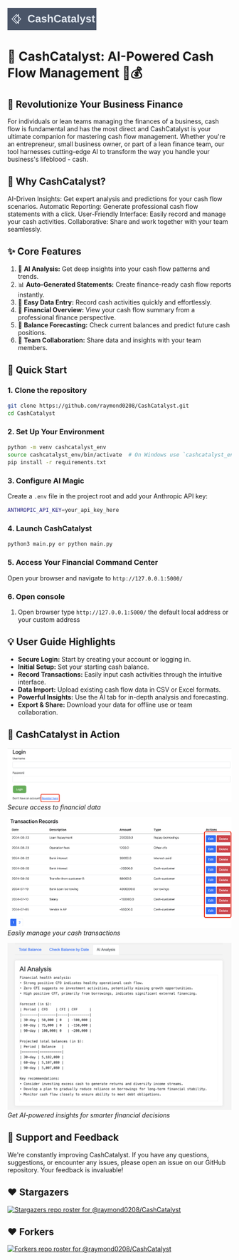 ![alt text](static/images/cashcatalyst-logo-inspired.svg)
# &#x1F3E6; CashCatalyst: AI-Powered Cash Flow Management 🚀💰

## 🌟 Revolutionize Your Business Finance
For individuals or lean teams managing the finances of a business, cash flow is fundamental and has the most direct and CashCatalyst is your ultimate companion for mastering cash flow management. Whether you're an entrepreneur, small business owner, or part of a lean finance team, our tool harnesses cutting-edge AI to transform the way you handle your business's lifeblood - cash.

## 🎯 Why CashCatalyst?

AI-Driven Insights: Get expert analysis and predictions for your cash flow scenarios.
Automatic Reporting: Generate professional cash flow statements with a click.
User-Friendly Interface: Easily record and manage your cash activities.
Collaborative: Share and work together with your team seamlessly.

## &#10024; Core Features
1. 🤖 **AI Analysis:** Get deep insights into your cash flow patterns and trends.  
2. 📊 **Auto-Generated Statements:** Create finance-ready cash flow reports instantly.  
3. 📝 **Easy Data Entry:** Record cash activities quickly and effortlessly.  
4. 💼 **Financial Overview:** View your cash flow summary from a professional finance perspective.  
5. 🔮 **Balance Forecasting:** Check current balances and predict future cash positions.  
6. 🤝 **Team Collaboration:** Share data and insights with your team members.  

## &#128640; Quick Start
### 1. Clone the repository

```bash
git clone https://github.com/raymond0208/CashCatalyst.git
cd CashCatalyst
```

### 2. Set Up Your Environment

```sh
python -m venv cashcatalyst_env
source cashcatalyst_env/bin/activate  # On Windows use `cashcatalyst_env\Scripts\activate`
pip install -r requirements.txt
```

### 3. Configure AI Magic
Create a `.env` file in the project root and add your Anthropic API key:

```sh
ANTHROPIC_API_KEY=your_api_key_here
```

### 4. Launch CashCatalyst
```sh
python3 main.py or python main.py
```

### 5. Access Your Financial Command Center

Open your browser and navigate to `http://127.0.0.1:5000/`


### 6. Open console
1. Open browser type `http://127.0.0.1:5000/` the default local address or your custom address

## &#128161; User Guide Highlights
* **Secure Login:** Start by creating your account or logging in.  
* **Initial Setup:** Set your starting cash balance.  
* **Record Transactions:** Easily input cash activities through the intuitive interface.  
* **Data Import:** Upload existing cash flow data in CSV or Excel formats.  
* **Powerful Insights:** Use the AI tab for in-depth analysis and forecasting.  
* **Export & Share:** Download your data for offline use or team collaboration.  

## 📸 CashCatalyst in Action

![alt text](static/images/loginpage.png)  
*Secure access to financial data*


![alt text](static/images/transactiontable.png)  
*Easily manage your cash transactions*


![alt text](static/images/ai-analysis.png)
*Get AI-powered insights for smarter financial decisions*

## 🤝 Support and Feedback
We're constantly improving CashCatalyst. If you have any questions, suggestions, or encounter any issues, please open an issue on our GitHub repository. Your feedback is invaluable!


## ❤️ Stargazers
[![Stargazers repo roster for @raymond0208/CashCatalyst](https://reporoster.com/stars/raymond0208/CashCatalyst)](https://github.com/raymond0208/CashCatalyst/stargazers)
## ❤️ Forkers
[![Forkers repo roster for @raymond0208/CashCatalyst](https://reporoster.com/forks/raymond0208/CashCatalyst)](https://github.com/raymond0208/CashCatalyst/network/members)

